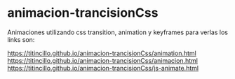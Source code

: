 # animacion-trancisionCss
Animaciones utilizando css transition, animation y keyframes para verlas los links son:

https://titincillo.github.io/animacion-trancisionCss/animation.html 
https://titincillo.github.io/animacion-trancisionCss/animacion.html
https://titincillo.github.io/animacion-trancisionCss/js-animate.html
